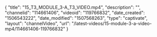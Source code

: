 {
    "title": "15_T3_MODULE_3-A_T3_VIDEO.mp4",
    "description": "",
    "channelid": "114661406",
    "videoid": "119766832",
    "date_created": "1506543222",
    "date_modified": "1507568263",
    "type": "captivate",
    "layout": "channelVideo",
    "url": "\/latest-videos\/15-module-3-a-video-mp4\/114661406-119766832"
}